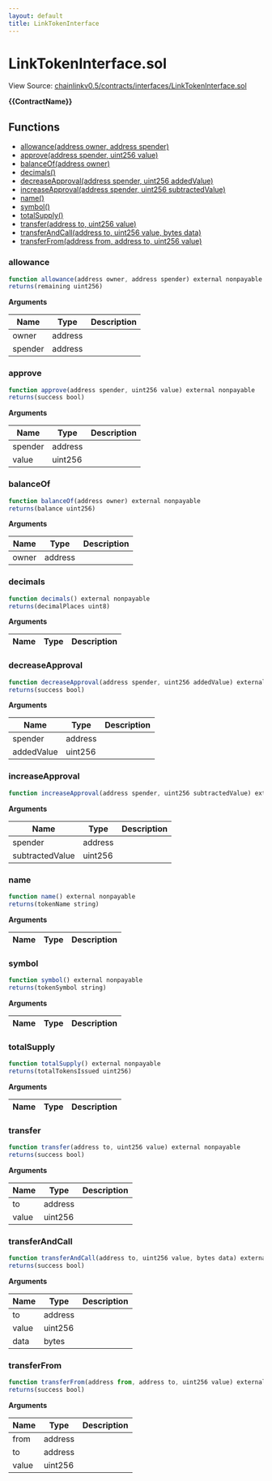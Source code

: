 ```yaml
---
layout: default
title: LinkTokenInterface
---
```


# LinkTokenInterface.sol

View Source: [chainlinkv0.5/contracts/interfaces/LinkTokenInterface.sol](../chainlinkv0.5/contracts/interfaces/LinkTokenInterface.sol)

**{{ContractName}}**

## Functions

- [allowance(address owner, address spender)](#allowance)
- [approve(address spender, uint256 value)](#approve)
- [balanceOf(address owner)](#balanceof)
- [decimals()](#decimals)
- [decreaseApproval(address spender, uint256 addedValue)](#decreaseapproval)
- [increaseApproval(address spender, uint256 subtractedValue)](#increaseapproval)
- [name()](#name)
- [symbol()](#symbol)
- [totalSupply()](#totalsupply)
- [transfer(address to, uint256 value)](#transfer)
- [transferAndCall(address to, uint256 value, bytes data)](#transferandcall)
- [transferFrom(address from, address to, uint256 value)](#transferfrom)

### allowance

```js
function allowance(address owner, address spender) external nonpayable
returns(remaining uint256)
```

**Arguments**

| Name        | Type           | Description  |
| ------------- |------------- | -----|
| owner | address |  | 
| spender | address |  | 

### approve

```js
function approve(address spender, uint256 value) external nonpayable
returns(success bool)
```

**Arguments**

| Name        | Type           | Description  |
| ------------- |------------- | -----|
| spender | address |  | 
| value | uint256 |  | 

### balanceOf

```js
function balanceOf(address owner) external nonpayable
returns(balance uint256)
```

**Arguments**

| Name        | Type           | Description  |
| ------------- |------------- | -----|
| owner | address |  | 

### decimals

```js
function decimals() external nonpayable
returns(decimalPlaces uint8)
```

**Arguments**

| Name        | Type           | Description  |
| ------------- |------------- | -----|

### decreaseApproval

```js
function decreaseApproval(address spender, uint256 addedValue) external nonpayable
returns(success bool)
```

**Arguments**

| Name        | Type           | Description  |
| ------------- |------------- | -----|
| spender | address |  | 
| addedValue | uint256 |  | 

### increaseApproval

```js
function increaseApproval(address spender, uint256 subtractedValue) external nonpayable
```

**Arguments**

| Name        | Type           | Description  |
| ------------- |------------- | -----|
| spender | address |  | 
| subtractedValue | uint256 |  | 

### name

```js
function name() external nonpayable
returns(tokenName string)
```

**Arguments**

| Name        | Type           | Description  |
| ------------- |------------- | -----|

### symbol

```js
function symbol() external nonpayable
returns(tokenSymbol string)
```

**Arguments**

| Name        | Type           | Description  |
| ------------- |------------- | -----|

### totalSupply

```js
function totalSupply() external nonpayable
returns(totalTokensIssued uint256)
```

**Arguments**

| Name        | Type           | Description  |
| ------------- |------------- | -----|

### transfer

```js
function transfer(address to, uint256 value) external nonpayable
returns(success bool)
```

**Arguments**

| Name        | Type           | Description  |
| ------------- |------------- | -----|
| to | address |  | 
| value | uint256 |  | 

### transferAndCall

```js
function transferAndCall(address to, uint256 value, bytes data) external nonpayable
returns(success bool)
```

**Arguments**

| Name        | Type           | Description  |
| ------------- |------------- | -----|
| to | address |  | 
| value | uint256 |  | 
| data | bytes |  | 

### transferFrom

```js
function transferFrom(address from, address to, uint256 value) external nonpayable
returns(success bool)
```

**Arguments**

| Name        | Type           | Description  |
| ------------- |------------- | -----|
| from | address |  | 
| to | address |  | 
| value | uint256 |  | 

